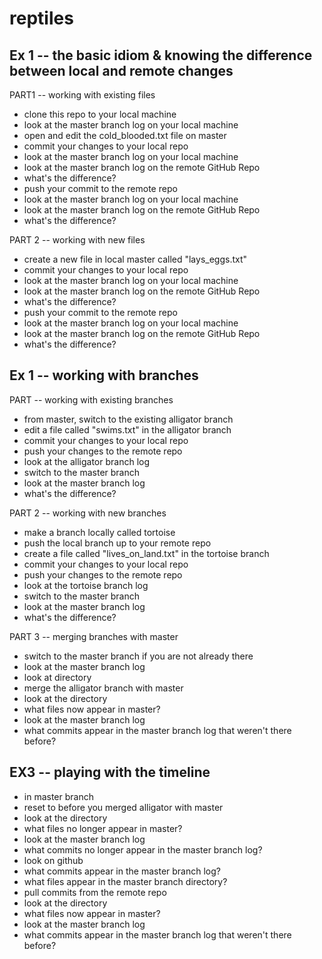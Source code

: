 reptiles
========

Ex 1 -- the basic idiom & knowing the difference between local and remote changes
--------------------------
PART1 -- working with existing files
* clone this repo to your local machine
* look at the master branch log on your local machine
* open and edit the cold_blooded.txt file on master
* commit your changes to your local repo
* look at the master branch log on your local machine
* look at the master branch log on the remote GitHub Repo
* what's the difference?
* push your commit to the remote repo
* look at the master branch log on your local machine
* look at the master branch log on the remote GitHub Repo
* what's the difference?

PART 2 -- working with new files
* create a new file in local master called "lays_eggs.txt"
* commit your changes to your local repo
* look at the master branch log on your local machine
* look at the master branch log on the remote GitHub Repo
* what's the difference?
* push your commit to the remote repo
* look at the master branch log on your local machine
* look at the master branch log on the remote GitHub Repo
* what's the difference?

Ex 1 -- working with branches
--------------------------
PART -- working with existing branches
* from master, switch to the existing alligator branch
* edit a file called "swims.txt" in the alligator branch
* commit your changes to your local repo
* push your changes to the remote repo
* look at the alligator branch log
* switch to the master branch
* look at the master branch log
* what's the difference?

PART 2 -- working with new branches
* make a branch locally called tortoise
* push the local branch up to your remote repo
* create a file called "lives_on_land.txt" in the tortoise branch
* commit your changes to your local repo
* push your changes to the remote repo
* look at the tortoise branch log
* switch to the master branch
* look at the master branch log
* what's the difference?

PART 3 -- merging branches with master
* switch to the master branch if you are not already there
* look at the master branch log
* look at directory
* merge the alligator branch with master
* look at the directory
* what files now appear in master?
* look at the master branch log
* what commits appear in the master branch log that weren't there before?

EX3 -- playing with the timeline
--------------------------
* in master branch
* reset to before you merged alligator with master
* look at the directory
* what files no longer appear in master?
* look at the master branch log
* what commits no longer appear in the master branch log?
* look on github
* what commits appear in the master branch log?
* what files appear in the master branch directory? 
* pull commits from the remote repo
* look at the directory
* what files now appear in master?
* look at the master branch log
* what commits appear in the master branch log that weren't there before?



